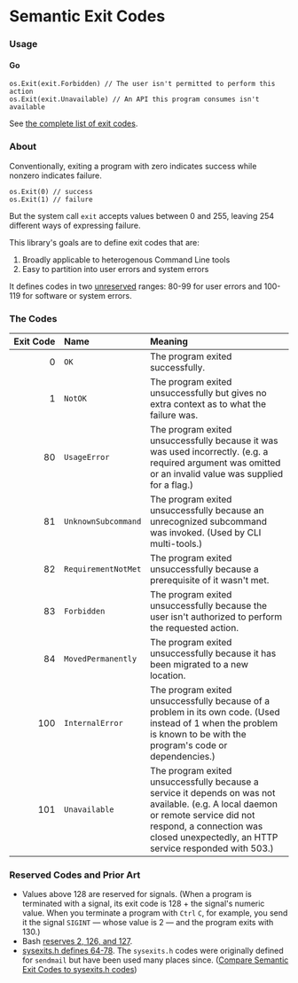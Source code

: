 # Semantic Exit Codes

### Usage

#### Go

```golang
os.Exit(exit.Forbidden) // The user isn't permitted to perform this action
os.Exit(exit.Unavailable) // An API this program consumes isn't available
```

See [the complete list of exit codes](#the-codes).

### About

Conventionally, exiting a program with zero indicates success while nonzero indicates failure.

```golang
os.Exit(0) // success
os.Exit(1) // failure
```

But the system call `exit` accepts values between 0 and 255, leaving 254 different ways of expressing failure.

This library's goals are to define exit codes that are:
1. Broadly applicable to heterogenous Command Line tools
2. Easy to partition into user errors and system errors

It defines codes in two [unreserved](#reserved-codes-and-prior-art) ranges: 80-99 for user errors and 100-119 for software or system errors.

### The Codes

| Exit Code | Name | Meaning |
| --: | :-- | :-- |
| 0 | `OK` | The program exited successfully. |
| 1 | `NotOK` | The program exited unsuccessfully but gives no extra context as to what the failure was. |
| 80 | `UsageError` | The program exited unsuccessfully because it was was used incorrectly. (e.g. a required argument was omitted or an invalid value was supplied for a flag.) |
| 81 | `UnknownSubcommand` | The program exited unsuccessfully because an unrecognized subcommand was invoked. (Used by CLI multi-tools.) |
| 82 | `RequirementNotMet` | The program exited unsuccessfully because a prerequisite of it wasn't met. |
| 83 | `Forbidden` | The program exited unsuccessfully because the user isn't authorized to perform the requested action. |
| 84 | `MovedPermanently` | The program exited unsuccessfully because it has been migrated to a new location. |
| 100 | `InternalError` | The program exited unsuccessfully because of a problem in its own code. (Used instead of 1 when the problem is known to be with the program's code or dependencies.) |
| 101 | `Unavailable` | The program exited unsuccessfully because a service it depends on was not available. (e.g. A local daemon or remote service did not respond, a connection was closed unexpectedly, an HTTP service responded with 503.) |

### Reserved Codes and Prior Art

- Values above 128 are reserved for signals. (When a program is terminated with a signal, its exit code is 128 + the signal's numeric value. When you terminate a program with `Ctrl` `C`, for example, you send it the signal `SIGINT` — whose value is 2 — and the program exits with 130.) 
- Bash [reserves 2, 126, and 127](https://tldp.org/LDP/abs/html/exitcodes.html).
- [sysexits.h defines 64-78](https://github.com/bminor/glibc/blob/master/misc/sysexits.h#L96-L110). The `sysexits.h` codes were originally defined for `sendmail` but have been used many places since. ([Compare Semantic Exit Codes to sysexits.h codes](https://github.com/square/exit/wiki/Comparison-to-sysexits.h-Exit-Codes))
